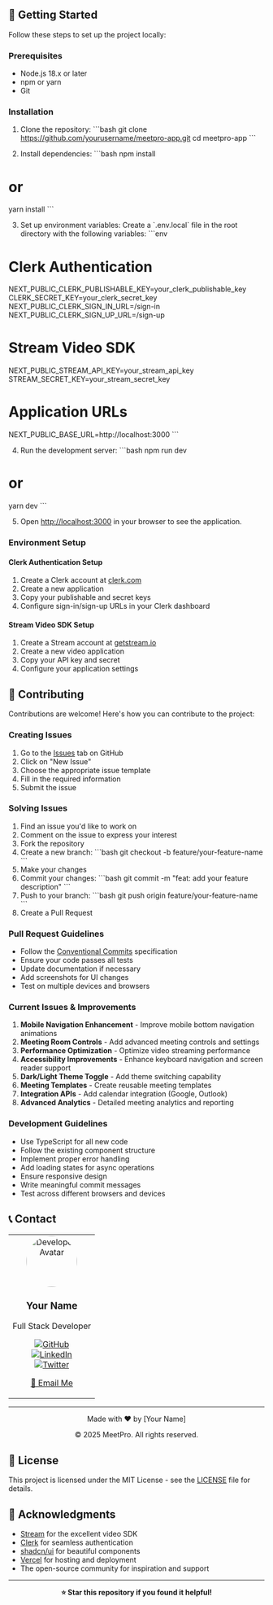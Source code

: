 ## 🚀 Getting Started

Follow these steps to set up the project locally:

### Prerequisites
- Node.js 18.x or later
- npm or yarn
- Git

### Installation

1. Clone the repository:
\`\`\`bash
git clone https://github.com/yourusername/meetpro-app.git
cd meetpro-app
\`\`\`

2. Install dependencies:
\`\`\`bash
npm install
# or
yarn install
\`\`\`

3. Set up environment variables:
Create a \`.env.local\` file in the root directory with the following variables:
\`\`\`env
# Clerk Authentication
NEXT_PUBLIC_CLERK_PUBLISHABLE_KEY=your_clerk_publishable_key
CLERK_SECRET_KEY=your_clerk_secret_key
NEXT_PUBLIC_CLERK_SIGN_IN_URL=/sign-in
NEXT_PUBLIC_CLERK_SIGN_UP_URL=/sign-up

# Stream Video SDK
NEXT_PUBLIC_STREAM_API_KEY=your_stream_api_key
STREAM_SECRET_KEY=your_stream_secret_key

# Application URLs
NEXT_PUBLIC_BASE_URL=http://localhost:3000
\`\`\`

4. Run the development server:
\`\`\`bash
npm run dev
# or
yarn dev
\`\`\`

5. Open [http://localhost:3000](http://localhost:3000) in your browser to see the application.

### Environment Setup

#### Clerk Authentication Setup
1. Create a Clerk account at [clerk.com](https://clerk.com)
2. Create a new application
3. Copy your publishable and secret keys
4. Configure sign-in/sign-up URLs in your Clerk dashboard

#### Stream Video SDK Setup
1. Create a Stream account at [getstream.io](https://getstream.io)
2. Create a new video application
3. Copy your API key and secret
4. Configure your application settings

## 🤝 Contributing

Contributions are welcome! Here's how you can contribute to the project:

### Creating Issues
1. Go to the [Issues](https://github.com/yourusername/meetpro-app/issues) tab on GitHub
2. Click on "New Issue"
3. Choose the appropriate issue template
4. Fill in the required information
5. Submit the issue

### Solving Issues
1. Find an issue you'd like to work on
2. Comment on the issue to express your interest
3. Fork the repository
4. Create a new branch:
\`\`\`bash
git checkout -b feature/your-feature-name
\`\`\`
5. Make your changes
6. Commit your changes:
\`\`\`bash
git commit -m "feat: add your feature description"
\`\`\`
7. Push to your branch:
\`\`\`bash
git push origin feature/your-feature-name
\`\`\`
8. Create a Pull Request

### Pull Request Guidelines
- Follow the [Conventional Commits](https://www.conventionalcommits.org/) specification
- Ensure your code passes all tests
- Update documentation if necessary
- Add screenshots for UI changes
- Test on multiple devices and browsers

### Current Issues & Improvements
1. **Mobile Navigation Enhancement** - Improve mobile bottom navigation animations
2. **Meeting Room Controls** - Add advanced meeting controls and settings
3. **Performance Optimization** - Optimize video streaming performance
4. **Accessibility Improvements** - Enhance keyboard navigation and screen reader support
5. **Dark/Light Theme Toggle** - Add theme switching capability
6. **Meeting Templates** - Create reusable meeting templates
7. **Integration APIs** - Add calendar integration (Google, Outlook)
8. **Advanced Analytics** - Detailed meeting analytics and reporting

### Development Guidelines
- Use TypeScript for all new code
- Follow the existing component structure
- Implement proper error handling
- Add loading states for async operations
- Ensure responsive design
- Write meaningful commit messages
- Test across different browsers and devices

## 📞 Contact

<div align="center">
  <table>
    <tr>
      <td align="center">
        <img src="https://github.com/yourusername.png" alt="Developer Avatar" width="100" height="100" style="border-radius: 50%;" />
        <br />
        <h3>Your Name</h3>
        <p>Full Stack Developer</p>
        <p>
          <a href="https://github.com/yourusername" target="_blank">
            <img src="https://img.shields.io/badge/GitHub-100000?style=for-the-badge&logo=github&logoColor=white" alt="GitHub" />
          </a>
          <br />
          <a href="https://linkedin.com/in/yourprofile" target="_blank">
            <img src="https://img.shields.io/badge/LinkedIn-0077B5?style=for-the-badge&logo=linkedin&logoColor=white" alt="LinkedIn" />
          </a>
          <br />
          <a href="https://twitter.com/yourusername" target="_blank">
            <img src="https://img.shields.io/badge/Twitter-1DA1F2?style=for-the-badge&logo=twitter&logoColor=white" alt="Twitter" />
          </a>
        </p>
        <p>
          <a href="mailto:your.email@example.com">
            📧 Email Me
          </a>
        </p>
      </td>
    </tr>
  </table>
</div>

---

<div align="center">
  <p>Made with ❤️ by [Your Name]</p>
  <p>© 2025 MeetPro. All rights reserved.</p>
</div>

## 📄 License

This project is licensed under the MIT License - see the [LICENSE](LICENSE) file for details.

## 🙏 Acknowledgments

- [Stream](https://getstream.io/) for the excellent video SDK
- [Clerk](https://clerk.com/) for seamless authentication
- [shadcn/ui](https://ui.shadcn.com/) for beautiful components
- [Vercel](https://vercel.com/) for hosting and deployment
- The open-source community for inspiration and support

---

<div align="center">
  <p><strong>⭐ Star this repository if you found it helpful!</strong></p>
</div>
